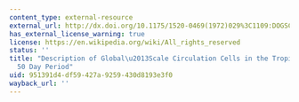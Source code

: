 ```yaml
---
content_type: external-resource
external_url: http://dx.doi.org/10.1175/1520-0469(1972)029%3C1109:DOGSCC%3E2.0.CO;2
has_external_license_warning: true
license: https://en.wikipedia.org/wiki/All_rights_reserved
status: ''
title: "Description of Global\u2013Scale Circulation Cells in the Tropics with a 40\u2013\
  50 Day Period"
uid: 951391d4-df59-427a-9259-430d8193e3f0
wayback_url: ''
---
```

